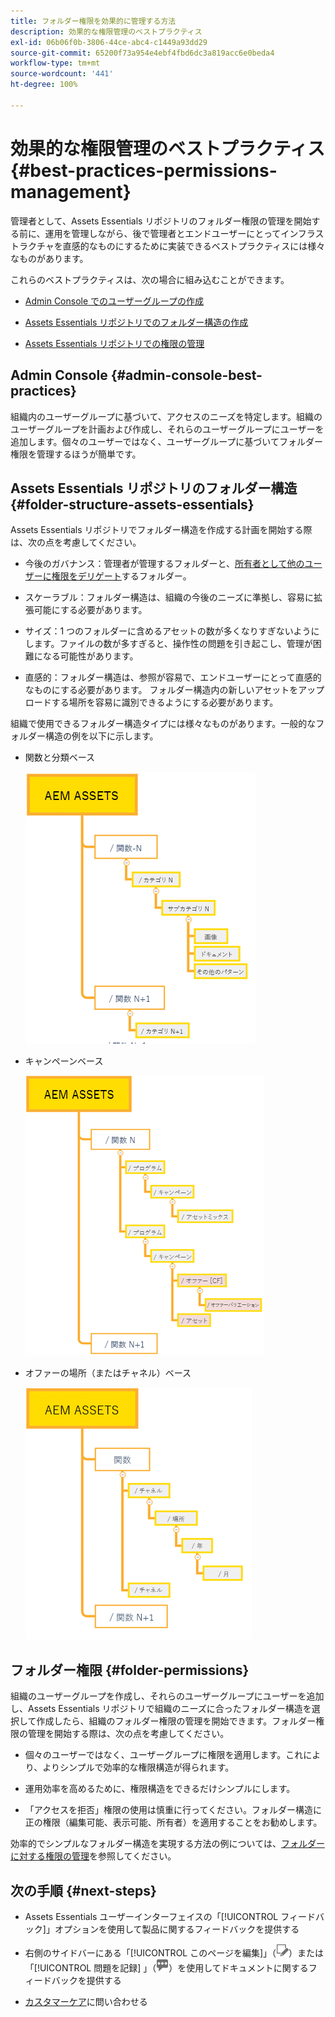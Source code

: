 ```yaml
---
title: フォルダー権限を効果的に管理する方法
description: 効果的な権限管理のベストプラクティス
exl-id: 06b06f0b-3806-44ce-abc4-c1449a93dd29
source-git-commit: 65200f73a954e4ebf4fbd6dc3a819acc6e0beda4
workflow-type: tm+mt
source-wordcount: '441'
ht-degree: 100%

---
```


# 効果的な権限管理のベストプラクティス {#best-practices-permissions-management}

管理者として、Assets Essentials リポジトリのフォルダー権限の管理を開始する前に、運用を管理しながら、後で管理者とエンドユーザーにとってインフラストラクチャを直感的なものにするために実装できるベストプラクティスには様々なものがあります。

これらのベストプラクティスは、次の場合に組み込むことができます。

* [Admin Console でのユーザーグループの作成](#admin-console-best-practices)

* [Assets Essentials リポジトリでのフォルダー構造の作成](#folder-structure-assets-essentials)

* [Assets Essentials リポジトリでの権限の管理](#folder-permissions)

## Admin Console {#admin-console-best-practices}

組織内のユーザーグループに基づいて、アクセスのニーズを特定します。組織のユーザーグループを計画および作成し、それらのユーザーグループにユーザーを追加します。個々のユーザーではなく、ユーザーグループに基づいてフォルダー権限を管理するほうが簡単です。

## Assets Essentials リポジトリのフォルダー構造 {#folder-structure-assets-essentials}

Assets Essentials リポジトリでフォルダー構造を作成する計画を開始する際は、次の点を考慮してください。

* 今後のガバナンス：管理者が管理するフォルダーと、[所有者として他のユーザーに権限をデリゲート](manage-permissions.md##manage-permissions-folders)するフォルダー。

* スケーラブル：フォルダー構造は、組織の今後のニーズに準拠し、容易に拡張可能にする必要があります。

* サイズ：1 つのフォルダーに含めるアセットの数が多くなりすぎないようにします。ファイルの数が多すぎると、操作性の問題を引き起こし、管理が困難になる可能性があります。

* 直感的：フォルダー構造は、参照が容易で、エンドユーザーにとって直感的なものにする必要があります。 フォルダー構造内の新しいアセットをアップロードする場所を容易に識別できるようにする必要があります。

組織で使用できるフォルダー構造タイプには様々なものがあります。一般的なフォルダー構造の例を以下に示します。

* 関数と分類ベース

  ![関数と分類](assets/function-categorization.png)

* キャンペーンベース

  ![キャンペーンベース](assets/campaign-based.png)

* オファーの場所（またはチャネル）ベース

  ![オファーの場所ベース](assets/offer-location.png)


## フォルダー権限 {#folder-permissions}

組織のユーザーグループを作成し、それらのユーザーグループにユーザーを追加し、Assets Essentials リポジトリで組織のニーズに合ったフォルダー構造を選択して作成したら、組織のフォルダー権限の管理を開始できます。フォルダー権限の管理を開始する際は、次の点を考慮してください。

* 個々のユーザーではなく、ユーザーグループに権限を適用します。これにより、よりシンプルで効率的な権限構造が得られます。

* 運用効率を高めるために、権限構造をできるだけシンプルにします。

* 「アクセスを拒否」権限の使用は慎重に行ってください。フォルダー構造に正の権限（編集可能、表示可能、所有者）を適用することをお勧めします。

効率的でシンプルなフォルダー構造を実現する方法の例については、[フォルダーに対する権限の管理](manage-permissions.md##manage-permissions-folders)を参照してください。

## 次の手順 {#next-steps}

* Assets Essentials ユーザーインターフェイスの「[!UICONTROL フィードバック]」オプションを使用して製品に関するフィードバックを提供する

* 右側のサイドバーにある「[!UICONTROL このページを編集]」（![ページを編集](assets/do-not-localize/edit-page.png)）または「[!UICONTROL 問題を記録] 」（![GitHub イシューを作成](assets/do-not-localize/github-issue.png)）を使用してドキュメントに関するフィードバックを提供する

* [カスタマーケア](https://experienceleague.adobe.com/ja?support-solution=General&amp;lang=ja#support)に問い合わせる
